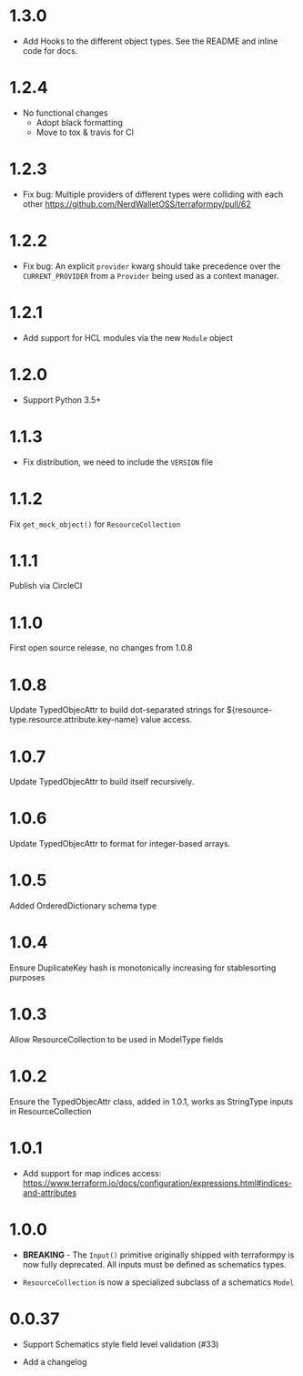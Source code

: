 # 1.3.0

* Add Hooks to the different object types.  See the README and inline code for docs.

# 1.2.4

* No functional changes
  * Adopt black formatting
  * Move to tox & travis for CI

# 1.2.3

* Fix bug: Multiple providers of different types were colliding with each other
  https://github.com/NerdWalletOSS/terraformpy/pull/62

# 1.2.2

* Fix bug: An explicit `provider` kwarg should take precedence over the `CURRENT_PROVIDER`
  from a `Provider` being used as a context manager.

# 1.2.1

* Add support for HCL modules via the new `Module` object

# 1.2.0

* Support Python 3.5+

# 1.1.3

* Fix distribution, we need to include the `VERSION` file

# 1.1.2

Fix `get_mock_object()` for `ResourceCollection`

# 1.1.1

Publish via CircleCI

# 1.1.0

First open source release, no changes from 1.0.8

# 1.0.8

Update TypedObjecAttr to build dot-separated strings for ${resource-type.resource.attribute.key-name} value access.

# 1.0.7

Update TypedObjecAttr to build itself recursively.

# 1.0.6

Update TypedObjecAttr to format for integer-based arrays.

# 1.0.5

Added OrderedDictionary schema type

# 1.0.4

Ensure DuplicateKey hash is monotonically increasing for stablesorting purposes

# 1.0.3

Allow ResourceCollection to be used in ModelType fields

# 1.0.2

Ensure the TypedObjecAttr class, added in 1.0.1, works as StringType inputs in ResourceCollection

# 1.0.1

* Add support for map indices access: https://www.terraform.io/docs/configuration/expressions.html#indices-and-attributes

# 1.0.0

* **BREAKING** - The `Input()` primitive originally shipped with terraformpy is now fully deprecated.
  All inputs must be defined as schematics types.

* `ResourceCollection` is now a specialized subclass of a schematics `Model`

# 0.0.37

* Support Schematics style field level validation (#33)

* Add a changelog
